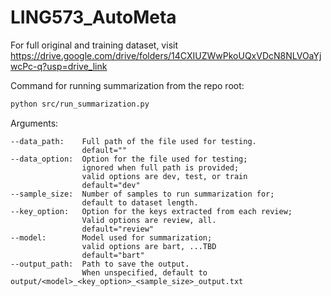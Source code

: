 # LING573_AutoMeta
For full original and training dataset, visit https://drive.google.com/drive/folders/14CXIUZWwPkoUQxVDcN8NLVOaYjwcPc-q?usp=drive_link

Command for running summarization from the repo root:
```bash
python src/run_summarization.py
```
Arguments:
```
--data_path:    Full path of the file used for testing.
                default=""
--data_option:  Option for the file used for testing;
                ignored when full path is provided;
                valid options are dev, test, or train
                default="dev"
--sample_size:  Number of samples to run summarization for;
                default to dataset length.
--key_option:   Option for the keys extracted from each review;
                Valid options are review, all.
                default="review"
--model:        Model used for summarization;
                valid options are bart, ...TBD
                default="bart"
--output_path:  Path to save the output.
                When unspecified, default to output/<model>_<key_option>_<sample_size>_output.txt
```
